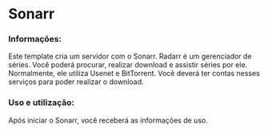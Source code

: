 # Sonarr

### Informações:

Este template cria um servidor com o Sonarr.
Radarr é um gerenciador de séries. Você poderá procurar, realizar download e assistir séries por ele. Normalmente, ele utiliza Usenet e BitTorrent. Você deverá ter contas nesses serviços para poder realizar o download.



### Uso e utilização:

Após iniciar o Sonarr, você receberá as informações de uso.
